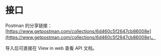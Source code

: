 # 接口

Postman 的分享链接：[https://www.getpostman.com/collections/6d460c5f2647cb86008e](https://www.getpostman.com/collections/6d460c5f2647cb86008e)。

导入后可直接在 View in web 查看 API 文档。
